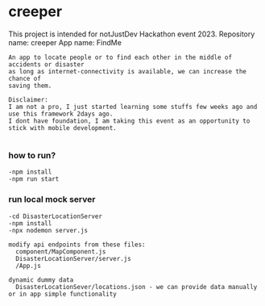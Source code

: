 # creeper
This project is intended for notJustDev Hackathon event 2023.
Repository name: creeper
App name: FindMe
```
An app to locate people or to find each other in the middle of accidents or disaster
as long as internet-connectivity is available, we can increase the chance of
saving them.

Disclaimer:
I am not a pro, I just started learning some stuffs few weeks ago and use this framework 2days ago.
I dont have foundation, I am taking this event as an opportunity to stick with mobile development. 
            
```
### how to run?
```
-npm install
-npm run start
```
### run local mock server
```
-cd DisasterLocationServer
-npm install
-npx nodemon server.js
```
```
modify api endpoints from these files:
  component/MapComponent.js
  DisasterLocationServer/server.js
  /App.js

dynamic dummy data
  DisasterLocationSever/locations.json - we can provide data manually or in app simple functionality
```
